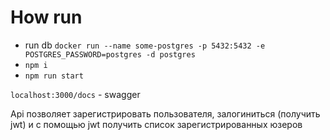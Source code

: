 # How run

- run db `docker run --name some-postgres -p 5432:5432 -e POSTGRES_PASSWORD=postgres -d postgres`
- `npm i`
- `npm run start`

`localhost:3000/docs` - swagger 

Api позволяет зарегистрировать пользователя, залогиниться (получить jwt) и с помощью jwt получить список зарегистрированных юзеров